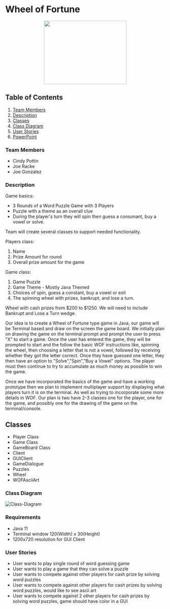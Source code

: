 # Wheel of Fortune

<p align="center">
  <img width="260" height="200" src="https://i.imgur.com/7rujzV5.png">
</p>

[//]: # (## Table of contents)

[//]: # (1. Team Members)

[//]: # (2. Requirements)

[//]: # (3. User Stores)

[//]: # (4. Some Image Here)

<!-- TABLE OF CONTENTS -->
## Table of Contents
[//]: # (  <summary>Table of Contents</summary>)
  <ol>
    <li>
      <a href="#team-members">Team Members</a>
    </li>
    <li>
      <a href="#description">Description</a>
    </li>
    <li><a href="#classes">Classes</a></li>
    <li><a href="#class-diagram">Class Diagram</a></li>
    <li><a href="#user-stories">User Stories</a></li>
    <li><a href="#user-stories"><a href="https://docs.google.com/presentation/d/15D6eHSgaPes-T5kfZW9MUirDGpUcAEPs_v0GowhEqVU/edit#slide=id.p">PowerPoint</a></a></li>
  </ol>

### Team Members
+ Cindy Pottin
+ Joe Racke
+ Joe Gonzalez


### Description
Game basics: 
- 3 Rounds of a Word Puzzle Game with 3 Players 
- Puzzle with a theme as an overall clue
- During the player's turn they will spin then guess a consonant, buy a vowel or solve.

Team will create several classes to support needed functionality.

Players class:
1. Name
2. Prize Amount for round
3. Overall prize amount for the game

Game class:
1. Game Puzzle
2. Game Theme - Mostly Java Themed
3. Choices of spin, guess a constant, buy a vowel or exit
4. The spinning wheel with prizes, bankrupt, and lose a turn.


Wheel with cash prizes from $200 to $1250.
We will need to include Bankrupt and Lose a Turn wedge.


Our idea is to create a Wheel of Fortune type game in Java, our game will be Terminal based and draw on the screen the game board. We initially plan on drawing the game on the terminal prompt and prompt the user to press "X" to start a game. Once the user has entered the game, they will be prompted to start and the follow the basic WOF instructions like, spinning the wheel, then choosing a letter that is not a vowel, followed by receiving whether they got the letter correct. Once they have guessed one letter, they then have an option to "Solve","Spin","Buy a Vowel" options. The player must then continue to try to accumulate as much money as possible to win the game. 

Once we have incorporated the basics of the game and have a working prototype then we plan to implement multiplayer support by displaying what players turn it is on the terminal. As well as trying to incorporate some more details in WOF. Our plan is two have 2-3 classes one for the player, one for the game, and possibly one for the drawing of the game on the terminal/console.  
## Classes 
+ Player Class
+ Game Class
+ GameBoard Class
+ Client
+ GUIClient
+ GameDialogue
+ Puzzles
+ Wheel
+ WOFAsciiArt

### Class Diagram
![Class-Diagram](https://i.imgur.com/508wCGo.png)

### Requirements
+ Java 11
+ Terminal window 120(Width) x 30(Height)
+ 1200x720 resolution for GUI Client


### User Stories
+ User wants to play single round of word guessing game
+ User wants to play a game that they can solve a puzzle
+ User wants to compete against other players for cash prize by solving word puzzles
+ User wants to compete against other players for cash prizes by solving word puzzles, would like to see ascii art 
+ User wants to compete against 2 other players for cash prizes by solving word puzzles, game should have color in a GUI
